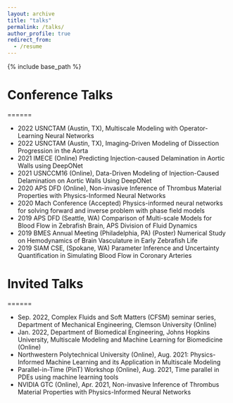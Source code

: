 ```yaml
---
layout: archive
title: "talks"
permalink: /talks/
author_profile: true
redirect_from:
  - /resume
---
```


{% include base_path %}

# Conference Talks
======
* 2022 USNCTAM (Austin, TX), Multiscale Modeling with Operator-Learning Neural Networks
* 2022 USNCTAM (Austin, TX), Imaging-Driven Modeling of Dissection Progression in the Aorta
* 2021 IMECE (Online) Predicting Injection-caused Delamination in Aortic Walls using DeepONet
* 2021 USNCCM16 (Online), Data-Driven Modeling of Injection-Caused Delamination on Aortic Walls Using DeepONet 
* 2020 APS DFD (Online), Non-invasive Inference of Thrombus Material Properties with Physics-Informed Neural Networks
* 2020 Mach Conference (Accepted) Physics-informed neural networks for solving forward and inverse problem with phase field models
* 2019 APS DFD (Seattle, WA) Comparison of Multi-scale Models for Blood Flow in Zebrafish Brain, APS Division of Fluid Dynamics
* 2019 BMES Annual Meeting (Philadelphia, PA) (Poster) Numerical Study on Hemodynamics of Brain Vasculature in Early Zebrafish Life
* 2019 SIAM CSE, (Spokane, WA) Parameter Inference and Uncertainty Quantification in Simulating Blood Flow in Coronary Arteries

# Invited Talks
======
* Sep. 2022, Complex Fluids and Soft Matters (CFSM) seminar series, Department of Mechanical Engineering, Clemson University (Online)
* Jan. 2022, Department of Biomedical Engineering, Johns Hopkins University, Multiscale Modeling and Machine Learning for Biomedicine (Online) 
* Northwestern Polytechnical University (Online), Aug. 2021: Physics-Informed Machine Learning and its Application in Multiscale Modeling
* Parallel-in-Time (PinT) Workshop (Online), Aug. 2021, Time parallel in PDEs using machine learning tools
* NVIDIA GTC (Online), Apr. 2021, Non-invasive Inference of Thrombus Material Properties with Physics-Informed Neural Networks

